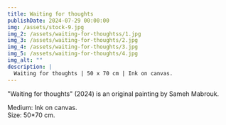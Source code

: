 ```yaml
---
title: Waiting for thoughts
publishDate: 2024-07-29 00:00:00
img: /assets/stock-9.jpg
img_2: /assets/waiting-for-thoughtss/1.jpg
img_3: /assets/waiting-for-thoughts/2.jpg
img_4: /assets/waiting-for-thoughts/3.jpg
img_5: /assets/waiting-for-thoughts/4.jpg
img_alt: ""
description: |
  Waiting for thoughts | 50 x 70 cm | Ink on canvas.
---
```


"Waiting for thoughts" (2024) is an original painting by Sameh Mabrouk.

Medium: Ink on canvas.\
Size: 50*70 cm.